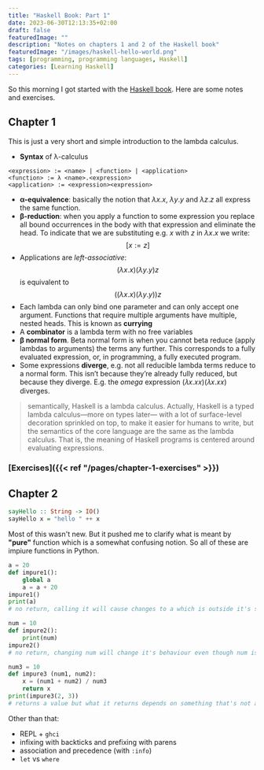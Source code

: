 ```yaml
---
title: "Haskell Book: Part 1"
date: 2023-06-30T12:13:35+02:00
draft: false
featuredImage: ""
description: "Notes on chapters 1 and 2 of the Haskell book"
featuredImage: "/images/haskell-hello-world.png"
tags: [programming, programming languages, Haskell]
categories: [Learning Haskell]
---
```


So this morning I got started with the [Haskell book](https://lhbg-book.link). Here are some notes and exercises.

## Chapter 1

This is just a very short and simple introduction to the lambda calculus.

- **Syntax** of λ-calculus

```BNF
<expression> := <name> | <function> | <application>
<function> := λ <name>.<expression>
<application> := <expression><expression>
```

- **α-equivalence**: basically the notion that $\lambda{x}.x$, $\lambda{y}.y$ and $\lambda{z}.z$ all express the same function.
- **β-reduction**: when you apply a function to some expression you replace all bound occurrences in the body with that expression and eliminate the head. To indicate that we are substituting e.g. $x$ with $z$ in $\lambda{x}.x$ we write: $$[x := z]$$
- Applications are *left-associative*: $$(\lambda{x}.x)(\lambda{y}.y)z$$ is equivalent to $$((\lambda{x}.x)(\lambda{y}.y))z$$
- Each lambda can only bind one parameter and can only accept one argument. Functions that require multiple arguments have multiple, nested heads. This is known as **currying**
- A **combinator** is a lambda term with no free variables
- **β normal form**. Beta normal form is when you cannot beta reduce (apply lambdas to arguments) the terms any further. This corresponds to a fully evaluated expression, or, in programming, a fully executed program.
- Some expressions **diverge**, e.g. not all reducible lambda terms reduce to a normal form. This isn’t because they’re already fully reduced, but because they diverge. E.g. the *omega* expression (𝜆𝑥.𝑥𝑥)(𝜆𝑥.𝑥𝑥) diverges.

>semantically, Haskell is a lambda calculus. Actually, Haskell is a typed lambda calculus—more on types later— with a lot of surface-level decoration sprinkled on top, to make it easier for humans to write, but the semantics of the core language are the same as the lambda calculus. That is, the meaning of Haskell programs is centered around evaluating expressions.

### [Exercises]({{< ref "/pages/chapter-1-exercises" >}})

## Chapter 2

```haskell
sayHello :: String -> IO()
sayHello x = "hello " ++ x
```

Most of this wasn't new. But it pushed me to clarify what is meant by **"pure"** function which is a somewhat confusing notion. So all of these are impiure functions in Python.

```python
a = 20
def impure1():
    global a
    a = a + 20
impure1() 
print(a)
# no return, calling it will cause changes to a which is outside it's scope

num = 10
def impure2():
    print(num)
impure2()
# no return, changing num will change it's behaviour even though num isn't an argument to impure

num3 = 10
def impure3 (num1, num2):
    x = (num1 + num2) / num3
    return x
print(impure3(2, 3))
# returns a value but what it returns depends on something that's not an argument
```

Other than that:

- REPL + `ghci`
- infixing with backticks and prefixing with parens
- association and precedence (with `:info`)
- `let` vs `where`
